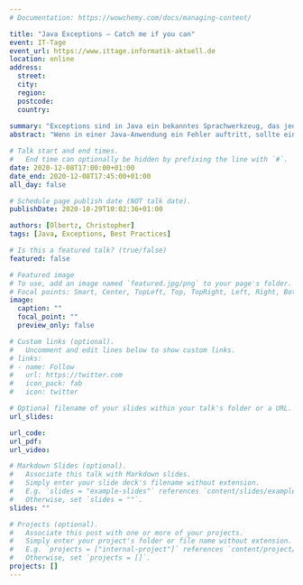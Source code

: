 ```yaml
---
# Documentation: https://wowchemy.com/docs/managing-content/

title: "Java Exceptions – Catch me if you can"
event: IT-Tage
event_url: https://www.ittage.informatik-aktuell.de
location: online
address:
  street:
  city:
  region:
  postcode:
  country:
  
summary: "Exceptions sind in Java ein bekanntes Sprachwerkzeug, das jedoch häufig falsch angewendet wird. In diesem Vortrag beschäftigen wir uns mit den Best Practices bei Exceptions."
abstract: "Wenn in einer Java-Anwendung ein Fehler auftritt, sollte eine Exception – eine Ausnahme – geworfen werden. Der Name sagt schon, dass dadurch ein Ausnahmefall markiert werden soll – in der Theorie. In der Praxis werden Exceptions immer wieder missbraucht und falsch eingesetzt. Außerdem gibt es da checked und unchecked Exceptions und der Unterschied zwischen den beiden ist auch vielen Programmierern nicht klar. Der Vortrag geht kurz auf die Funktionsweise von Exceptions ein, um sich dann mit dem Unterschied zwischen checked und unchecked Exceptions zu beschäftigen. Anschließend werden einige wichtige Best Practices und Architekturvorschläge für die Arbeit mit Ausnahmen vorgestellt."

# Talk start and end times.
#   End time can optionally be hidden by prefixing the line with `#`.
date: 2020-12-08T17:00:00+01:00
date_end: 2020-12-08T17:45:00+01:00
all_day: false

# Schedule page publish date (NOT talk date).
publishDate: 2020-10-29T10:02:36+01:00

authors: [Olbertz, Christopher]
tags: [Java, Exceptions, Best Practices]

# Is this a featured talk? (true/false)
featured: false

# Featured image
# To use, add an image named `featured.jpg/png` to your page's folder. 
# Focal points: Smart, Center, TopLeft, Top, TopRight, Left, Right, BottomLeft, Bottom, BottomRight.
image:
  caption: ""
  focal_point: ""
  preview_only: false

# Custom links (optional).
#   Uncomment and edit lines below to show custom links.
# links:
# - name: Follow
#   url: https://twitter.com
#   icon_pack: fab
#   icon: twitter

# Optional filename of your slides within your talk's folder or a URL.
url_slides:

url_code:
url_pdf:
url_video:

# Markdown Slides (optional).
#   Associate this talk with Markdown slides.
#   Simply enter your slide deck's filename without extension.
#   E.g. `slides = "example-slides"` references `content/slides/example-slides.md`.
#   Otherwise, set `slides = ""`.
slides: ""

# Projects (optional).
#   Associate this post with one or more of your projects.
#   Simply enter your project's folder or file name without extension.
#   E.g. `projects = ["internal-project"]` references `content/project/deep-learning/index.md`.
#   Otherwise, set `projects = []`.
projects: []
---
```

